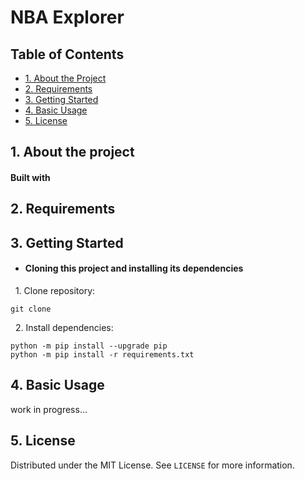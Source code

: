 # NBA Explorer

## Table of Contents

* [1. About the Project](#1-about-the-project)
* [2. Requirements](#2-requirements)
* [3. Getting Started](#3-getting-started)
* [4. Basic Usage](#4-license)
* [5. License](#5-license)

## 1. About the project



#### Built with



## 2. Requirements



## 3. Getting Started


* #### Cloning this project and installing its dependencies

&nbsp;&nbsp;1. Clone repository:

```
git clone 
```
&nbsp;&nbsp;2. Install dependencies:

```
python -m pip install --upgrade pip
python -m pip install -r requirements.txt
```

## 4. Basic Usage

work in progress...

## 5. License

Distributed under the MIT License. See `LICENSE` for more information.